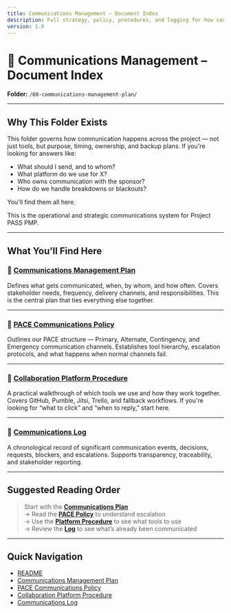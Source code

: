 ```yaml
---
title: Communications Management – Document Index
description: Full strategy, policy, procedures, and logging for how communications work across Project PASS PMP.
version: 1.0
---
```


# 📡 Communications Management – Document Index  
**Folder:** `/60-communications-management-plan/`

---

## Why This Folder Exists

This folder governs how communication happens across the project — not just tools, but purpose, timing, ownership, and backup plans. If you're looking for answers like:

- What should I send, and to whom?  
- What platform do we use for X?  
- Who owns communication with the sponsor?  
- How do we handle breakdowns or blackouts?

You'll find them all here.

This is the operational and strategic communications system for Project PASS PMP.

---

## What You'll Find Here

### 📄 [Communications Management Plan](pla-communications-management.md)  
Defines what gets communicated, when, by whom, and how often. Covers stakeholder needs, frequency, delivery channels, and responsibilities. This is the central plan that ties everything else together.

---

### 📄 [PACE Communications Policy](pol-communications-pace.md.md)  
Outlines our PACE structure — Primary, Alternate, Contingency, and Emergency communication channels. Establishes tool hierarchy, escalation protocols, and what happens when normal channels fail.

---

### 📄 [Collaboration Platform Procedure](pro-communications-collaboration-index.md)  
A practical walkthrough of which tools we use and how they work together. Covers GitHub, Pumble, Jitsi, Trello, and fallback workflows. If you're looking for “what to click” and “when to reply,” start here.

---

### 📄 [Communications Log](log-communications.md)  
A chronological record of significant communication events, decisions, requests, blockers, and escalations. Supports transparency, traceability, and stakeholder reporting.

---

## Suggested Reading Order

> Start with the **[Communications Plan](pla-communications-management.md)**  
> → Read the **[PACE Policy](pol-communications-pace.md.md)** to understand escalation  
> → Use the **[Platform Procedure](pro-communications-collaboration-index.md)** to see what tools to use  
> → Review the **[Log](log-communications.md)** to see what’s already been communicated

---

## Quick Navigation

- [README](repositories/r30-project-pass-pmp/contents/00-project-pass-pmp/60-communications-managment-plan/README.md)  
- [Communications Management Plan](pla-communications-management.md)  
- [PACE Communications Policy](pol-communications-pace.md.md)  
- [Collaboration Platform Procedure](pro-communications-collaboration-index.md)  
- [Communications Log](log-communications.md)
